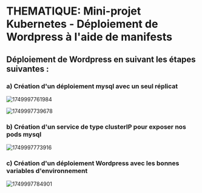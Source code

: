 # THEMATIQUE: Mini-projet Kubernetes - Déploiement de Wordpress à l'aide de manifests 

## Déploiement de Wordpress en suivant les étapes suivantes :

### a) Création d'un déploiement mysql avec un seul réplicat

![1749997761984](https://github.com/user-attachments/assets/08d08e3a-4cda-47ef-9843-d9985974f2bc)

![1749997739678](https://github.com/user-attachments/assets/ed5d0829-76da-4650-917e-c81366e494d4)

### b) Création d'un service de type clusterIP pour exposer nos pods mysql

![1749997773916](https://github.com/user-attachments/assets/3067e2f2-12f3-42a2-80da-baa457b642d6)

### c) Création d'un déploiement Wordpress avec les bonnes variables d'environnement

![1749997784901](https://github.com/user-attachments/assets/034541f3-261e-46c4-bcf1-749e722235c9)
